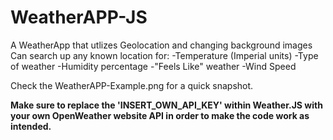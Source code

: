 # WeatherAPP-JS
A WeatherApp that utlizes Geolocation and changing background images
Can search up any known location for: -Temperature (Imperial units) -Type of weather -Humidity percentage -"Feels Like" weather -Wind Speed

Check the WeatherAPP-Example.png for a quick snapshot.

**Make sure to replace the 'INSERT_OWN_API_KEY' within Weather.JS with your own OpenWeather website API in order to make the code work as intended.**


